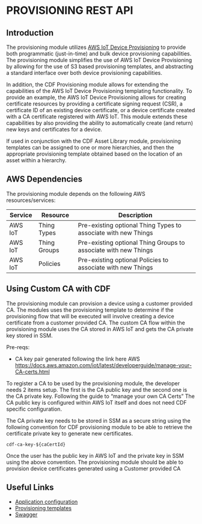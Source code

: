 # PROVISIONING REST API

## Introduction

The provisioning module utilizes [AWS IoT Device Provisioning](https://docs.aws.amazon.com/iot/latest/developerguide/iot-provision.html) to provide both programmatic (just-in-time) and bulk device provisioning capabilities.  The provisioning module simplifies the use of AWS IoT Device Provisioning by allowing for the use of S3 based provisioning templates, and abstracting a standard interface over both device provisioning capabilities.

In addition, the CDF Provisioning module allows for extending the capabilities of the AWS IoT Device Provisioning templating functionality.  To provide an example, the AWS IoT Device Provisioning allows for creating certificate resources by providing a certificate signing request (CSR), a certificate ID of an existing device certificate, or a device certificate created with a CA certificate registered with AWS IoT.  This module extends these capabilities by also providing the ability to automatically create (and return) new keys and certificates for a device.

If used in conjunction with the CDF Asset Library module, provisioning templates can be assigned to one or more hierarchies, and then the appropriate provisioning template obtained based on the location of an asset within a hierarchy.

## AWS Dependencies

The provisioning module depends on the following AWS resources/services:

Service | Resource | Description
--------|----------|-------------
AWS IoT | Thing Types | Pre-existing optional Thing Types to associate with new Things
AWS IoT | Thing Groups | Pre-existing optional Thing Groups to associate with new Things
AWS IoT | Policies | Pre-existing optional Policies to associate with new Things

## Using Custom CA with CDF

The provisioning module can provision a device using a customer provided CA. The modules uses the provisioning template to determine if the provisioning flow that will be executed will involve creating a device certificate from a customer provided CA. The custom CA flow within the provisioning module uses the CA stored in AWS IoT and gets the CA private key stored in SSM. 

Pre-reqs:
- CA key pair generated following the link here AWS https://docs.aws.amazon.com/iot/latest/developerguide/manage-your-CA-certs.html

To register a CA to be used by the provisioning module, the developer needs 2 items setup. The first is the CA public key and the second one is the CA private key. Following the guide to “manage your own CA Certs” The CA public key is configured within AWS IoT itself and does not need CDF specific configuration. 

The CA private key needs to be stored in SSM as a secure string using the following convention for CDF provisioning module to be able to retrieve the certificate private key to generate new certificates. 

`cdf-ca-key-${caCertId}`

Once the user has the public key in AWS IoT and the private key in SSM using the above convention. The provisioning module should be able to provision device certificates generated using a Customer provided CA

## Useful Links

- [Application configuration](docs/configuration.md)
- [Provisioning templates](docs/provisioning-templates.md)
- [Swagger](docs/swagger.yml)
